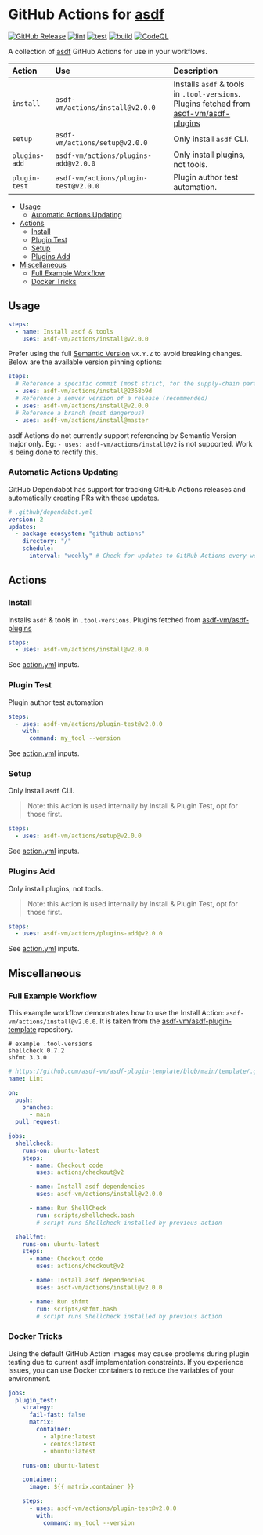 # GitHub Actions for [asdf](github.com/asdf-vm/asdf)

[![GitHub Release](https://img.shields.io/github/release/asdf-vm/actions.svg?color=green)](https://github.com/asdf-vm/actions/releases)
[![lint](https://github.com/asdf-vm/actions/workflows/lint/badge.svg?branch=master)](https://github.com/asdf-vm/actions/actions)
[![test](https://github.com/asdf-vm/actions/workflows/test/badge.svg?branch=master)](https://github.com/asdf-vm/actions/actions)
[![build](https://github.com/asdf-vm/actions/workflows/build/badge.svg?branch=master)](https://github.com/asdf-vm/actions/actions)
[![CodeQL](https://github.com/asdf-vm/actions/workflows/CodeQL/badge.svg?branch=master)](https://github.com/asdf-vm/actions/actions)

A collection of [asdf](github.com/asdf-vm/asdf) GitHub Actions for use in your
workflows.

| Action        | Use                                  | Description                                                                                                                          |
| :------------ | :----------------------------------- | :----------------------------------------------------------------------------------------------------------------------------------- |
| `install`     | `asdf-vm/actions/install@v2.0.0`     | Installs `asdf` & tools in `.tool-versions`.<br>Plugins fetched from [asdf-vm/asdf-plugins](https://github.com/asdf-vm/asdf-plugins) |
| `setup`       | `asdf-vm/actions/setup@v2.0.0`       | Only install `asdf` CLI.                                                                                                             |
| `plugins-add` | `asdf-vm/actions/plugins-add@v2.0.0` | Only install plugins, not tools.                                                                                                     |
| `plugin-test` | `asdf-vm/actions/plugin-test@v2.0.0` | Plugin author test automation.                                                                                                       |

<!-- TOC -->

- [Usage](#usage)
  - [Automatic Actions Updating](#automatic-actions-updating)
- [Actions](#actions)
  - [Install](#install)
  - [Plugin Test](#plugin-test)
  - [Setup](#setup)
  - [Plugins Add](#plugins-add)
- [Miscellaneous](#miscellaneous)
  - [Full Example Workflow](#full-example-workflow)
  - [Docker Tricks](#docker-tricks)

<!-- TOC -->

## Usage

```yaml
steps:
  - name: Install asdf & tools
    uses: asdf-vm/actions/install@v2.0.0
```

Prefer using the full [Semantic Version](https://semver.org/) `vX.Y.Z` to avoid
breaking changes. Below are the available version pinning options:

```yaml
steps:
  # Reference a specific commit (most strict, for the supply-chain paranoid)
  - uses: asdf-vm/actions/install@2368b9d
  # Reference a semver version of a release (recommended)
  - uses: asdf-vm/actions/install@v2.0.0
  # Reference a branch (most dangerous)
  - uses: asdf-vm/actions/install@master
```

<!-- TODO(jthegedus): update release-please workflow to delete the old major and tag a new major on each release. -->

asdf Actions do not currently support referencing by Semantic Version major
only. Eg: `- uses: asdf-vm/actions/install@v2` is not supported. Work is being
done to rectify this.

### Automatic Actions Updating

GitHub Dependabot has support for tracking GitHub Actions releases and
automatically creating PRs with these updates.

```yaml
# .github/dependabot.yml
version: 2
updates:
  - package-ecosystem: "github-actions"
    directory: "/"
    schedule:
      interval: "weekly" # Check for updates to GitHub Actions every week
```

## Actions

### Install

Installs `asdf` & tools in `.tool-versions`. Plugins fetched from
[asdf-vm/asdf-plugins](https://github.com/asdf-vm/asdf-plugins)

```yaml
steps:
  - uses: asdf-vm/actions/install@v2.0.0
```

<!-- TODO(jthegedus): capture action.yml options in a markdown table here. Show usage examples for each option. -->

See [action.yml](install/action.yml) inputs.

### Plugin Test

Plugin author test automation

```yaml
steps:
  - uses: asdf-vm/actions/plugin-test@v2.0.0
    with:
      command: my_tool --version
```

<!-- TODO(jthegedus): capture action.yml options in a markdown table here. Show usage examples for each option. -->

See [action.yml](plugin-test/action.yml) inputs.

### Setup

Only install `asdf` CLI.

> Note: this Action is used internally by Install & Plugin Test, opt for those
> first.

```yaml
steps:
  - uses: asdf-vm/actions/setup@v2.0.0
```

<!-- TODO(jthegedus): capture action.yml options in a markdown table here. Show usage examples for each option. -->

See [action.yml](setup/action.yml) inputs.

### Plugins Add

Only install plugins, not tools.

> Note: this Action is used internally by Install & Plugin Test, opt for those
> first.

```yaml
steps:
  - uses: asdf-vm/actions/plugins-add@v2.0.0
```

<!-- TODO(jthegedus): capture action.yml options in a markdown table here. Show usage examples for each option. -->

See [action.yml](plugins-add/action.yml) inputs.

## Miscellaneous

### Full Example Workflow

This example workflow demonstrates how to use the Install Action:
`asdf-vm/actions/install@v2.0.0`. It is taken from the
[asdf-vm/asdf-plugin-template](https://github.com/asdf-vm/asdf-plugin-template)
repository.

```shell
# example .tool-versions
shellcheck 0.7.2
shfmt 3.3.0
```

```yaml
# https://github.com/asdf-vm/asdf-plugin-template/blob/main/template/.github/workflows/lint.yml
name: Lint

on:
  push:
    branches:
      - main
  pull_request:

jobs:
  shellcheck:
    runs-on: ubuntu-latest
    steps:
      - name: Checkout code
        uses: actions/checkout@v2

      - name: Install asdf dependencies
        uses: asdf-vm/actions/install@v2.0.0

      - name: Run ShellCheck
        run: scripts/shellcheck.bash
        # script runs Shellcheck installed by previous action

  shellfmt:
    runs-on: ubuntu-latest
    steps:
      - name: Checkout code
        uses: actions/checkout@v2

      - name: Install asdf dependencies
        uses: asdf-vm/actions/install@v2.0.0

      - name: Run shfmt
        run: scripts/shfmt.bash
        # script runs Shellcheck installed by previous action
```

### Docker Tricks

Using the default GitHub Action images may cause problems during plugin testing
due to current asdf implementation constraints. If you experience issues, you
can use Docker containers to reduce the variables of your environment.

```yaml
jobs:
  plugin_test:
    strategy:
      fail-fast: false
      matrix:
        container:
          - alpine:latest
          - centos:latest
          - ubuntu:latest

    runs-on: ubuntu-latest

    container:
      image: ${{ matrix.container }}

    steps:
      - uses: asdf-vm/actions/plugin-test@v2.0.0
        with:
          command: my_tool --version
```
